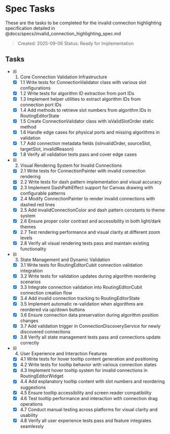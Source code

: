 # Spec Tasks

These are the tasks to be completed for the invalid connection highlighting specification detailed in @docs/specs/invalid_connection_highlighting_spec.md

> Created: 2025-09-06
> Status: Ready for Implementation

## Tasks

- [x] 1. Core Connection Validation Infrastructure
  - [x] 1.1 Write tests for ConnectionValidator class with various slot configurations
  - [x] 1.2 Write tests for algorithm ID extraction from port IDs
  - [x] 1.3 Implement helper utilities to extract algorithm IDs from connection port IDs
  - [x] 1.4 Add methods to retrieve slot numbers from algorithm IDs in RoutingEditorState
  - [x] 1.5 Create ConnectionValidator class with isValidSlotOrder static method
  - [x] 1.6 Handle edge cases for physical ports and missing algorithms in validation
  - [x] 1.7 Add connection metadata fields (isInvalidOrder, sourceSlot, targetSlot, invalidReason)
  - [x] 1.8 Verify all validation tests pass and cover edge cases

- [x] 2. Visual Rendering System for Invalid Connections
  - [x] 2.1 Write tests for ConnectionPainter with invalid connection rendering
  - [x] 2.2 Write tests for dash pattern implementation and visual accuracy
  - [x] 2.3 Implement DashPathEffect support for Canvas drawing with configurable patterns
  - [x] 2.4 Modify ConnectionPainter to render invalid connections with dashed red lines
  - [x] 2.5 Add invalidConnectionColor and dash pattern constants to theme system
  - [x] 2.6 Ensure proper color contrast and accessibility in both light/dark themes
  - [x] 2.7 Test rendering performance and visual clarity at different zoom levels
  - [x] 2.8 Verify all visual rendering tests pass and maintain existing functionality

- [x] 3. State Management and Dynamic Validation
  - [x] 3.1 Write tests for RoutingEditorCubit connection validation integration
  - [x] 3.2 Write tests for validation updates during algorithm reordering scenarios
  - [x] 3.3 Integrate connection validation into RoutingEditorCubit connection creation flow
  - [x] 3.4 Add invalid connection tracking to RoutingEditorState
  - [x] 3.5 Implement automatic re-validation when algorithms are reordered via up/down buttons
  - [x] 3.6 Ensure connection data preservation during algorithm position changes
  - [x] 3.7 Add validation trigger in ConnectionDiscoveryService for newly discovered connections
  - [x] 3.8 Verify all state management tests pass and connections update correctly

- [x] 4. User Experience and Interaction Features  
  - [x] 4.1 Write tests for hover tooltip content generation and positioning
  - [x] 4.2 Write tests for tooltip behavior with various connection states
  - [x] 4.3 Implement hover tooltip system for invalid connections in RoutingEditorWidget
  - [x] 4.4 Add explanatory tooltip content with slot numbers and reordering suggestions
  - [x] 4.5 Ensure tooltip accessibility and screen reader compatibility
  - [x] 4.6 Test tooltip performance and interaction with connection drag operations
  - [x] 4.7 Conduct manual testing across platforms for visual clarity and usability
  - [x] 4.8 Verify all user experience tests pass and feature integrates seamlessly
